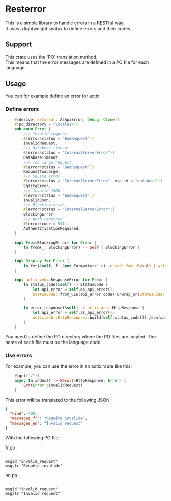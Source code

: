 # Resterror
This is a simple library to handle errors in a RESTful way.  
It uses a lightweight syntax to define errors and their codes.  

## Support 
This crate uses the 'PO' translation method.  
This means that the error messages are defined in a PO file for each language.

## Usage
You can for example define an error for actix
### Define errors
```rust
    #[derive(resterror::AsApiError, Debug, Clone)]
    #[po_directory = "locales/"]
    pub enum Error {
        /// Invalid request
        #[error(status = "BadRequest")]
        InvalidRequest,
        /// Database timeout 
        #[error(status = "InternalServerError")]
        DatabaseTimeout,
        /// Too large request
        #[error(status = "BadRequest")]
        RequestTooLarge,
        /// SQLite error
        #[error(status = "InternalServerError", msg_id = "database")]
        SqliteError,
        /// Invalid JSON
        #[error(status = "BadRequest")]
        InvalidJson,
        /// Blocking error
        #[error(status = "InternalServerError")]
        BlockingError,
        /// Auth required
        #[error(code = 511)]
        AuthentificationRequired,
    }

    impl From<BlockingError> for Error {
        fn from(_: BlockingError) -> Self { BlockingError }
    }

    impl Display for Error {
        fn fmt(&self, f: &mut Formatter<'_>) -> std::fmt::Result { write!(f, "{:?}", self) }
    }

    impl actix_web::ResponseError for Error {
        fn status_code(&self) -> StatusCode {
            let api_error = self.as_api_error();
            StatusCode::from_u16(api_error.code).unwrap_or(StatusCode::INTERNAL_SERVER_ERROR)
        }

        fn error_response(&self) -> actix_web::HttpResponse {
            let api_error = self.as_api_error();
            actix_web::HttpResponse::build(self.status_code()).json(api_error)
        }
    }

```
You need to define the PO directory where the PO files are located. 
The name of each file must be the language code.

### Use errors
For example, you can use the error in an actix route like this:
```rust
    #[get("/")]
    async fn index() -> Result<HttpResponse, Error> {
        Err(Error::InvalidRequest)
    }
```
This error will be translated to the following JSON:
```json
{
  "kind": 400,
  "messages_fr": "Requête invalide",
  "messages_en": "Invalid request"
}
```
With the following PO file:

fr.po :
```po

msgid "invalid_request"
msgstr "Requête invalide"
```

en.po :
```po

msgid "invalid_request"
msgstr "Invalid request"
```
